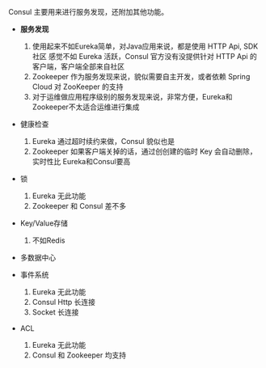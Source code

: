 
Consul 主要用来进行服务发现，还附加其他功能。

- **服务发现** 
    1. 使用起来不如Eureka简单，对Java应用来说，都是使用 HTTP Api, SDK 社区 感觉不如 Eureka 活跃，Consul 官方没有没提供针对 HTTP Api 的客户端，客户端全部来自社区
    2. Zookeeper 作为服务发现来说，貌似需要自主开发，或者依赖 Spring Cloud 对 ZooKeeper 的支持
    3. 对于运维做应用程序级别的服务发现来说，非常方便，Eureka和Zookeeper不太适合运维进行集成

- 健康检查
    1. Eureka 通过超时续约来做，Consul 貌似也是
    2. Zookeeper 如果客户端关掉的话，通过创创建的临时 Key 会自动删除，实时性比 Eureka和Consul要高
- 锁
    1. Eureka 无此功能
    2. Zookeeper 和 Consul 差不多
- Key/Value存储
    1. 不如Redis
- 多数据中心
- 事件系统
    1. Eureka 无此功能
    2. Consul Http 长连接
    3. Socket 长连接
- ACL
    1. Eureka 无此功能
    2. Consul 和 Zookeeper 均支持
    
    
